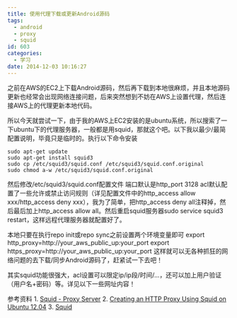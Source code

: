 ```yaml
---
title: 使用代理下载或更新Android源码
tags:
  - android
  - proxy
  - squid
id: 603
categories:
  - 学习
date: 2014-12-03 10:16:27
---
```


之前在AWS的EC2上下载Android源码，然后再下载到本地很麻烦，并且本地源码更新也经常会出现网络连接问题，后来突然想到不妨在AWS上设置代理，然后连接AWS上的代理更新本地代码。<!--more-->

所以今天就尝试一下，由于我的AWS上EC2安装的是ubuntu系统，所以搜索了一下ubuntu下的代理服务器，一般都是用squid，那就这个吧。以下我以最少/最简配置说明，毕竟只是临时的。执行以下命令安装
```shell
sudo apt-get update
sudo apt-get install squid3
sudo cp /etc/squid3/squid.conf /etc/squid3/squid.conf.original
sudo chmod a-w /etc/squid3/squid.conf.original
```
然后修改/etc/squid3/squid.conf配置文件
端口默认是http_port 3128
acl默认配置了一些允许或禁止访问规则（详见配置文件中的http_access allow xxx/http_access deny xxx），我为了简单，把http_access deny all注释掉，然后最后加上http_access allow all。然后重启squid服务器sudo service squid3 restart，这样远程代理服务器就配置好了。

本地只要在执行repo init或repo sync之前设置两个环境变量即可
export http_proxy=http://your_aws_public_up:your_port
export https_proxy=http://your_aws_public_up:your_port
这样就可以无各种抓狂的网络问题的去下载/同步Android源码了，赶紧试一下去吧！

其实squid功能很强大，acl设置可以限定ip/ip段/时间/...，还可以加上用户验证（用户名+密码）等。详见以下一些网址内容！

参考资料
1\. [Squid - Proxy Server](https://help.ubuntu.com/14.04/serverguide/squid.html)
2\. [Creating an HTTP Proxy Using Squid on Ubuntu 12.04](https://www.linode.com/docs/networking/squid/squid-http-proxy-ubuntu-12-04)
3\. [Squid](http://wiki.ubuntu.com.cn/Squid)